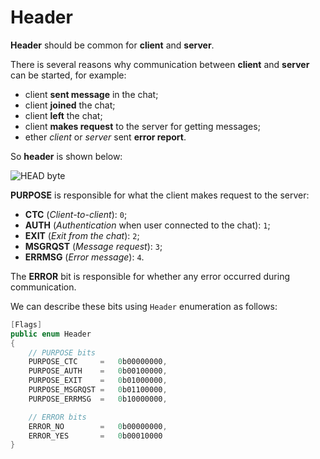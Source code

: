 # Header 

**Header** should be common for **client** and **server**. 

There is several reasons why communication between **client** and **server** can be started, for example: 
- client **sent message** in the chat; 
- client **joined** the chat; 
- client **left** the chat; 
- client **makes request** to the server for getting messages; 
- ether *client* or *server* sent **error report**. 

So **header** is shown below: 

![HEAD byte](img/Network/HEAD.png)

**PURPOSE** is responsible for what the client makes request to the server: 
- **CTC** (*Client-to-client*): `0`; 
- **AUTH** (*Authentication* when user connected to the chat): `1`; 
- **EXIT** (*Exit from the chat*): `2`; 
- **MSGRQST** (*Message request*): `3`; 
- **ERRMSG** (*Error message*): `4`. 

The **ERROR** bit is responsible for whether any error occurred during communication.

We can describe these bits using `Header` enumeration as follows: 
```C#
[Flags]
public enum Header
{
    // PURPOSE bits
    PURPOSE_CTC     =   0b00000000, 
    PURPOSE_AUTH    =   0b00100000,
    PURPOSE_EXIT    =   0b01000000, 
    PURPOSE_MSGRQST =   0b01100000, 
    PURPOSE_ERRMSG  =   0b10000000,

    // ERROR bits 
    ERROR_NO        =   0b00000000, 
    ERROR_YES       =   0b00010000
}
```
